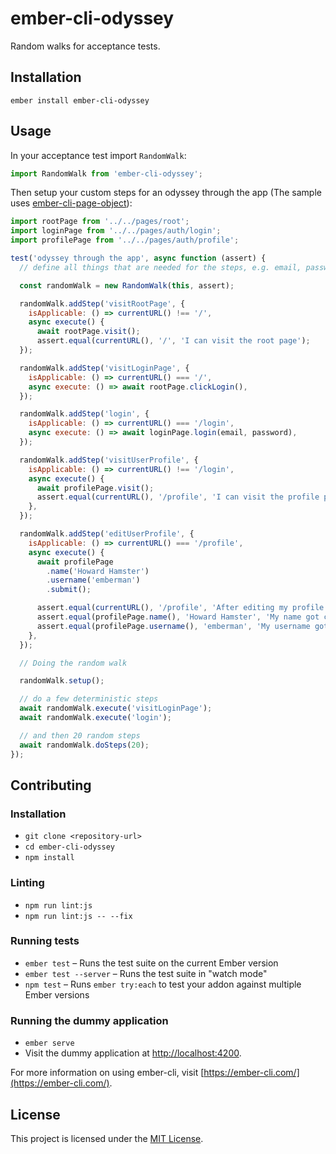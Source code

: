 ember-cli-odyssey
==============================================================================

Random walks for acceptance tests.

Installation
------------------------------------------------------------------------------

```
ember install ember-cli-odyssey
```


Usage
------------------------------------------------------------------------------

In your acceptance test import `RandomWalk`:

```js
import RandomWalk from 'ember-cli-odyssey';
```

Then setup your custom steps for an odyssey through the app (The sample uses [ember-cli-page-object](https://github.com/san650/ember-cli-page-object)):

```js
import rootPage from '../../pages/root';
import loginPage from '../../pages/auth/login';
import profilePage from '../../pages/auth/profile';

test('odyssey through the app', async function (assert) {
  // define all things that are needed for the steps, e.g. email, password...

  const randomWalk = new RandomWalk(this, assert);

  randomWalk.addStep('visitRootPage', {
    isApplicable: () => currentURL() !== '/',
    async execute() {
      await rootPage.visit();
      assert.equal(currentURL(), '/', 'I can visit the root page');
  });

  randomWalk.addStep('visitLoginPage', {
    isApplicable: () => currentURL() === '/',
    async execute: () => await rootPage.clickLogin(),
  });

  randomWalk.addStep('login', {
    isApplicable: () => currentURL() === '/login',
    async execute: () => await loginPage.login(email, password),
  });

  randomWalk.addStep('visitUserProfile', {
    isApplicable: () => currentURL() !== '/login',
    async execute() {
      await profilePage.visit();
      assert.equal(currentURL(), '/profile', 'I can visit the profile page');
    },
  });

  randomWalk.addStep('editUserProfile', {
    isApplicable: () => currentURL() === '/profile',
    async execute() {
      await profilePage
        .name('Howard Hamster')
        .username('emberman')
        .submit();

      assert.equal(currentURL(), '/profile', 'After editing my profile I stay on the profile page');
      assert.equal(profilePage.name(), 'Howard Hamster', 'My name got changed');
      assert.equal(profilePage.username(), 'emberman', 'My username got changed');
    },
  });

  // Doing the random walk

  randomWalk.setup();

  // do a few deterministic steps
  await randomWalk.execute('visitLoginPage');
  await randomWalk.execute('login');

  // and then 20 random steps
  await randomWalk.doSteps(20);
});
```

Contributing
------------------------------------------------------------------------------

### Installation

* `git clone <repository-url>`
* `cd ember-cli-odyssey`
* `npm install`

### Linting

* `npm run lint:js`
* `npm run lint:js -- --fix`

### Running tests

* `ember test` – Runs the test suite on the current Ember version
* `ember test --server` – Runs the test suite in "watch mode"
* `npm test` – Runs `ember try:each` to test your addon against multiple Ember versions

### Running the dummy application

* `ember serve`
* Visit the dummy application at [http://localhost:4200](http://localhost:4200).

For more information on using ember-cli, visit [https://ember-cli.com/](https://ember-cli.com/).

License
------------------------------------------------------------------------------

This project is licensed under the [MIT License](LICENSE.md).
